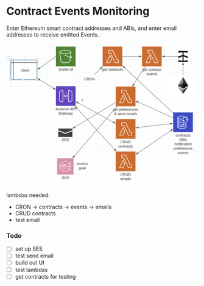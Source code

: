 # Contract Events Monitoring

Enter Ethereum smart contract addresses and ABIs, and enter email addresses to receive emitted Events.

![](./docs/events-monitoring-lambdas.png)

lambdas needed:
* CRON -> contracts -> events -> emails
* CRUD contracts
* test email

### Todo

- [ ] set up SES
- [ ] test send email
- [ ] build out UI
- [ ] test lambdas
- [ ] get contracts for testing
